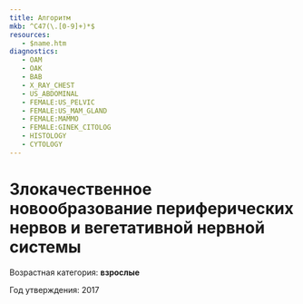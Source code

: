```yaml
---
title: Алгоритм
mkb: ^C47(\.[0-9]+)*$
resources:
   - $name.htm
diagnostics:
   - OAM
   - OAK
   - BAB
   - X_RAY_CHEST
   - US_ABDOMINAL
   - FEMALE:US_PELVIC
   - FEMALE:US_MAM_GLAND
   - FEMALE:MAMMO
   - FEMALE:GINEK_CITOLOG
   - HISTOLOGY
   - CYTOLOGY
---
```


# Злокачественное новообразование периферических нервов и вегетативной нервной системы
Возрастная категория: **взрослые**

Год утверждения: 2017